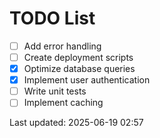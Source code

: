 # TODO List

- [ ] Add error handling
- [ ] Create deployment scripts
- [x] Optimize database queries
- [x] Implement user authentication
- [ ] Write unit tests
- [ ] Implement caching

Last updated: 2025-06-19 02:57
